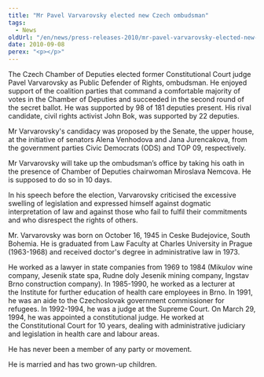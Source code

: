 ```yaml
---
title: "Mr Pavel Varvarovsky elected new Czech ombudsman"
tags:
  - News
oldUrl: "/en/news/press-releases-2010/mr-pavel-varvarovsky-elected-new-czech-ombudsman/"
date: 2010-09-08
perex: "<p></p>"
---
```


<!-- imported from the old website -->

<p>The Czech Chamber of Deputies elected former Constitutional Court judge Pavel Varvarovsky as Public Defender of Rights, ombudsman. He enjoyed support of the coalition parties that command a comfortable majority of votes in the Chamber of Deputies and succeeded in the second round of the secret ballot. He was supported by 98 of 181 deputies present. His rival candidate, civil rights activist John Bok, was supported by 22 deputies.</p><p>Mr Varvarovsky's candidacy was proposed by the Senate, the upper house, at the initiative of senators Alena Venhodova and Jana Jurencakova, from the government parties Civic Democrats (ODS) and TOP 09, respectively.</p><p>Mr Varvarovsky will take up the ombudsman’s office by taking his oath in the presence of Chamber of Deputies chairwoman Miroslava Nemcova. He is supposed to do so in 10 days.</p><p>In his speech before the election, Varvarovsky criticised the excessive swelling of legislation and expressed himself against dogmatic interpretation of law and against those who fail to fulfil their commitments and who disrespect the rights of others.</p><p>Mr. Varvarovsky was born on October 16, 1945 in Ceske Budejovice, South Bohemia. He is graduated from Law Faculty at Charles University in Prague (1963-1968) and received doctor's degree in administrative law in 1973.</p><p>He worked as a lawyer in state companies from 1969 to 1984 (Mikulov wine company, Jesenik state spa, Rudne doly Jesenik mining company, Ingstav Brno construction company). In 1985-1990, he worked as a lecturer at the Institute for further education of health care employees in Brno. In 1991, he was an aide to the Czechoslovak government commissioner for refugees. In 1992-1994, he was a judge at the Supreme Court. On March 29, 1994, he was appointed a constitutional judge. He worked at the Constitutional Court for 10 years, dealing with administrative judiciary and legislation in health care and labour areas.</p><p>He has never been a member of any party or movement.</p><p>He is married and has two grown-up children.</p>
